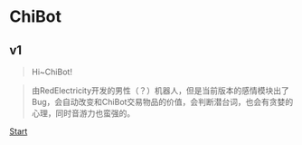 # ChiBot 
## v1

> Hi~ChiBot!

> 由RedElectricity开发的男性（？）机器人，但是当前版本的感情模块出了Bug，会自动改变和ChiBot交易物品的价值，会判断潜台词，也会有贪婪的心理，同时音游力也蛮强的。

[Start](README)